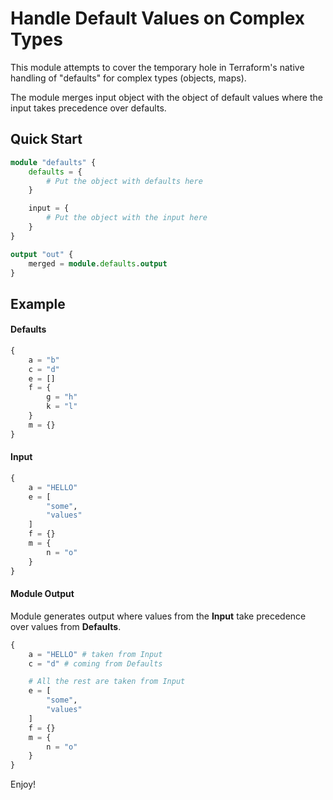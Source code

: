 # Handle Default Values on Complex Types

This module attempts to cover the temporary hole in Terraform's native handling of "defaults" for complex types (objects, maps).

The module merges input object with the object of default values where the input takes precedence over defaults.

## Quick Start

```terraform
module "defaults" {
    defaults = { 
        # Put the object with defaults here
    }

    input = {
        # Put the object with the input here
    }
}

output "out" {
    merged = module.defaults.output
}
```

## Example

#### Defaults

```terraform
{
    a = "b"
    c = "d"
    e = []
    f = {
        g = "h"
        k = "l"
    }
    m = {}
}
```

#### Input

```terraform
{
    a = "HELLO"
    e = [
        "some",
        "values"
    ]
    f = {}
    m = {
        n = "o"
    }
}
```

#### Module Output

Module generates output where values from the **Input** take precedence over values from **Defaults**.

```terraform
{
    a = "HELLO" # taken from Input
    c = "d" # coming from Defaults

    # All the rest are taken from Input
    e = [ 
        "some",
        "values"
    ]
    f = {}
    m = {
        n = "o"
    }
}
```

Enjoy!
